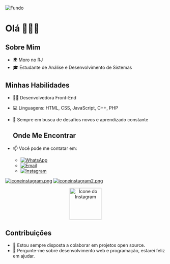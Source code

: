 <!DOCTYPE html>
![Fundo](https://via.placeholder.com/800x600/114d60/000000?text=+)
 
# Olá 👋👋👋

## Sobre Mim
- 🌍 Moro no RJ
- 🎓 Estudante de Análise e Desenvolvimento de Sistemas

## Minhas Habilidades
- 👩‍💻 Desenvolvedora Front-End
- 💻 Linguagens: HTML, CSS, JavaScript, C++, PHP
- 🚀 Sempre em busca de desafios novos e aprendizado constante

  ## Onde Me Encontrar
- 📫 Você pode me contatar em:
  - [![WhatsApp](https://img.icons8.com/color/48/000000/whatsapp--v1.png)](https://wa.me/21974034310)
  - [![Email](https://img.icons8.com/color/48/000000/email.png)](mailto:poeiraestelar1@gmail.com)
  - [![Instagram](https://img.icons8.com/color/48/000000/instagram-new.png)](https://www.instagram.com/alinenasc1mento/)

[![iconeinstagram.png](https://i.postimg.cc/VkVY45XS/iconeinstagram.png)](https://www.instagram.com/alinenasc1mento/)
[![iconeinstagram2.png](https://i.postimg.cc/g0LG7dKg/iconeinstagram2.png)](https://www.instagram.com/alinenasc1mento/)


<p align="center">
  <a href="https://www.instagram.com/alinenasc1mento/">
    <img src="https://i.postimg.cc/VkVY45XS/iconeinstagram.png" alt="Ícone do Instagram" width="100" height="auto" onmouseover="this.src='https://i.postimg.cc/g0LG7dKg/iconeinstagram2.png'" onmouseout="this.src='https://i.postimg.cc/VkVY45XS/iconeinstagram.png'">
  </a>
</p>



## Contribuições
- 🌱 Estou sempre disposta a colaborar em projetos open source.
- 💬 Pergunte-me sobre desenvolvimento web e programação, estarei feliz em ajudar.

 

 
 

</body>
</html>
